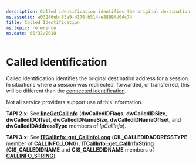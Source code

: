 ```yaml
---
description: Called identification identifies the original destination address for a session. In situations where a session was redirected, forwarded, or transferred, this will be different than the connected identification.
ms.assetid: a03286eb-83a9-4170-b514-e8899fd04c74
title: Called Identification
ms.topic: reference
ms.date: 05/31/2018
---
```


# Called Identification

Called identification identifies the original destination address for a session. In situations where a session was redirected, forwarded, or transferred, this will be different than the [connected identification](connected-identification-ovr.md).

Not all service providers support use of this information.

**TAPI 2.x:** See [**lineGetCallInfo**](/windows/win32/api/tapi/nf-tapi-linegetcallinfo) (**dwCalledIDFlags**, **dwCalledIDSize**, **dwCalledIDOffset**, **dwCalledIDNameSize**, **dwCalledIDNameOffset**, and **dwCalledIDAddressType** members of *lpCallInfo*).

**TAPI 3.x:** See [**ITCallInfo::get\_CallInfoLong**](/windows/desktop/api/tapi3if/nf-tapi3if-itcallinfo-get_callinfolong) (**CIL\_CALLEDIDADDRESSTYPE** member of [**CALLINFO\_LONG**](/windows/desktop/api/Tapi3if/ne-tapi3if-callinfo_long)), [**ITCallInfo::get\_CallInfoString**](/windows/desktop/api/tapi3if/nf-tapi3if-itcallinfo-get_callinfostring) (**CIS\_CALLEDIDNAME** and **CIS\_CALLEDIDNAME** members of [**CALLINFO\_STRING**](/windows/desktop/api/Tapi3if/ne-tapi3if-callinfo_string)).

 

 
